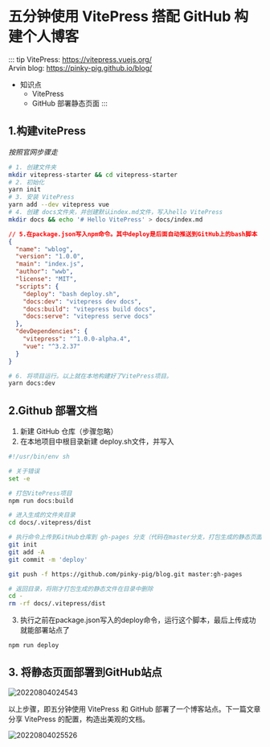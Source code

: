 # 五分钟使用 VitePress 搭配 GitHub 构建个人博客

::: tip
VitePress: https://vitepress.vuejs.org/  
Arvin blog: https://pinky-pig.github.io/blog/
- 知识点
  - VitePress
  - GitHub 部署静态页面
:::

## 1.构建vitePress
_按照官网步骤走_

```bash
# 1. 创建文件夹
mkdir vitepress-starter && cd vitepress-starter 
# 2. 初始化
yarn init
# 3. 安装 VitePress
yarn add --dev vitepress vue
# 4. 创建 docs文件夹，并创建默认index.md文件，写入hello VitePress
mkdir docs && echo '# Hello VitePress' > docs/index.md
```
```json
// 5.在package.json写入npm命令。其中deploy是后面自动推送到GitHub上的bash脚本
{
  "name": "wblog",
  "version": "1.0.0",
  "main": "index.js",
  "author": "wwb",
  "license": "MIT",
  "scripts": {
    "deploy": "bash deploy.sh",
    "docs:dev": "vitepress dev docs",
    "docs:build": "vitepress build docs",
    "docs:serve": "vitepress serve docs"
  },
  "devDependencies": {
    "vitepress": "^1.0.0-alpha.4",
    "vue": "^3.2.37"
  }
}
```
```bash
# 6. 将项目运行。以上就在本地构建好了VitePress项目。
yarn docs:dev
```


## 2.Github 部署文档
1. 新建 GitHub 仓库（步骤忽略）
2. 在本地项目中根目录新建 deploy.sh文件，并写入
```bash
#!/usr/bin/env sh

# 关于错误
set -e

# 打包VitePress项目
npm run docs:build

# 进入生成的文件夹目录
cd docs/.vitepress/dist

# 执行命令上传到GitHub仓库到 gh-pages 分支（代码在master分支，打包生成的静态页面在gh-pages分支）
git init
git add -A
git commit -m 'deploy'

git push -f https://github.com/pinky-pig/blog.git master:gh-pages

# 返回目录，将刚才打包生成的静态文件在目录中删除
cd -
rm -rf docs/.vitepress/dist
```
3. 执行之前在package.json写入的deploy命令，运行这个脚本，最后上传成功就能部署站点了
```bash
npm run deploy
```

## 3. 将静态页面部署到GitHub站点
![20220804024543](https://cdn.jsdelivr.net/gh/pinky-pig/pic-bed/images20220804024543.png)

以上步骤，即五分钟使用 VitePress 和 GitHub 部署了一个博客站点。下一篇文章分享 VitePress 的配置，构造出美观的文档。

![20220804025526](https://cdn.jsdelivr.net/gh/pinky-pig/pic-bed/images20220804025526.png)
